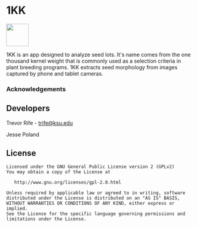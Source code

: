 # 1KK
<a href="https://play.google.com/store/apps/details?id=org.wheatgenetics.onekk">
    <img src="https://play.google.com/intl/en_us/badges/images/generic/en-play-badge.png" height="60">
</a>

1KK is an app designed to analyze seed lots. It's name comes from the one thousand kernel weight that is commonly used as a selection criteria in plant breeding programs. 1KK extracts seed morphology from images captured by phone and tablet cameras.

### Acknowledgements
## Developers
Trevor Rife - trife@ksu.edu

Jesse Poland

## License
    Licensed under the GNU General Public License version 2 (GPLv2)
    You may obtain a copy of the License at

       http://www.gnu.org/licenses/gpl-2.0.html

    Unless required by applicable law or agreed to in writing, software
    distributed under the License is distributed on an "AS IS" BASIS,
    WITHOUT WARRANTIES OR CONDITIONS OF ANY KIND, either express or implied.
    See the License for the specific language governing permissions and
    limitations under the License.
